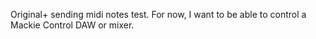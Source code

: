 Original+ sending midi notes test.
For now, I want to be able to control a Mackie Control DAW or mixer.

